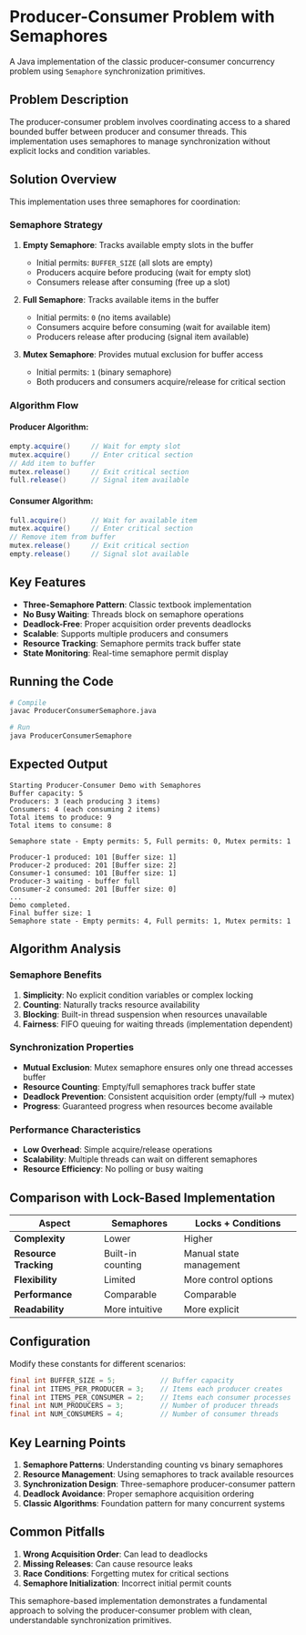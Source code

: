 # Producer-Consumer Problem with Semaphores

A Java implementation of the classic producer-consumer concurrency problem using `Semaphore` synchronization primitives.

## Problem Description

The producer-consumer problem involves coordinating access to a shared bounded buffer between producer and consumer threads. This implementation uses semaphores to manage synchronization without explicit locks and condition variables.

## Solution Overview

This implementation uses three semaphores for coordination:

### Semaphore Strategy

1. **Empty Semaphore**: Tracks available empty slots in the buffer
   - Initial permits: `BUFFER_SIZE` (all slots are empty)
   - Producers acquire before producing (wait for empty slot)
   - Consumers release after consuming (free up a slot)

2. **Full Semaphore**: Tracks available items in the buffer
   - Initial permits: `0` (no items available)
   - Consumers acquire before consuming (wait for available item)
   - Producers release after producing (signal item available)

3. **Mutex Semaphore**: Provides mutual exclusion for buffer access
   - Initial permits: `1` (binary semaphore)
   - Both producers and consumers acquire/release for critical section

### Algorithm Flow

#### Producer Algorithm:
```java
empty.acquire()     // Wait for empty slot
mutex.acquire()     // Enter critical section
// Add item to buffer
mutex.release()     // Exit critical section
full.release()      // Signal item available
```

#### Consumer Algorithm:
```java
full.acquire()      // Wait for available item
mutex.acquire()     // Enter critical section
// Remove item from buffer
mutex.release()     // Exit critical section
empty.release()     // Signal slot available
```

## Key Features

- **Three-Semaphore Pattern**: Classic textbook implementation
- **No Busy Waiting**: Threads block on semaphore operations
- **Deadlock-Free**: Proper acquisition order prevents deadlocks
- **Scalable**: Supports multiple producers and consumers
- **Resource Tracking**: Semaphore permits track buffer state
- **State Monitoring**: Real-time semaphore permit display

## Running the Code

```bash
# Compile
javac ProducerConsumerSemaphore.java

# Run
java ProducerConsumerSemaphore
```

## Expected Output

```
Starting Producer-Consumer Demo with Semaphores
Buffer capacity: 5
Producers: 3 (each producing 3 items)
Consumers: 4 (each consuming 2 items)
Total items to produce: 9
Total items to consume: 8

Semaphore state - Empty permits: 5, Full permits: 0, Mutex permits: 1

Producer-1 produced: 101 [Buffer size: 1]
Producer-2 produced: 201 [Buffer size: 2]
Consumer-1 consumed: 101 [Buffer size: 1]
Producer-3 waiting - buffer full
Consumer-2 consumed: 201 [Buffer size: 0]
...
Demo completed.
Final buffer size: 1
Semaphore state - Empty permits: 4, Full permits: 1, Mutex permits: 1
```

## Algorithm Analysis

### Semaphore Benefits

1. **Simplicity**: No explicit condition variables or complex locking
2. **Counting**: Naturally tracks resource availability
3. **Blocking**: Built-in thread suspension when resources unavailable
4. **Fairness**: FIFO queuing for waiting threads (implementation dependent)

### Synchronization Properties

- **Mutual Exclusion**: Mutex semaphore ensures only one thread accesses buffer
- **Resource Counting**: Empty/full semaphores track buffer state
- **Deadlock Prevention**: Consistent acquisition order (empty/full → mutex)
- **Progress**: Guaranteed progress when resources become available

### Performance Characteristics

- **Low Overhead**: Simple acquire/release operations
- **Scalability**: Multiple threads can wait on different semaphores
- **Resource Efficiency**: No polling or busy waiting

## Comparison with Lock-Based Implementation

| Aspect | Semaphores | Locks + Conditions |
|--------|------------|-------------------|
| **Complexity** | Lower | Higher |
| **Resource Tracking** | Built-in counting | Manual state management |
| **Flexibility** | Limited | More control options |
| **Performance** | Comparable | Comparable |
| **Readability** | More intuitive | More explicit |

## Configuration

Modify these constants for different scenarios:
```java
final int BUFFER_SIZE = 5;           // Buffer capacity
final int ITEMS_PER_PRODUCER = 3;    // Items each producer creates
final int ITEMS_PER_CONSUMER = 2;    // Items each consumer processes
final int NUM_PRODUCERS = 3;         // Number of producer threads
final int NUM_CONSUMERS = 4;         // Number of consumer threads
```

## Key Learning Points

1. **Semaphore Patterns**: Understanding counting vs binary semaphores
2. **Resource Management**: Using semaphores to track available resources
3. **Synchronization Design**: Three-semaphore producer-consumer pattern
4. **Deadlock Avoidance**: Proper semaphore acquisition ordering
5. **Classic Algorithms**: Foundation pattern for many concurrent systems

## Common Pitfalls

1. **Wrong Acquisition Order**: Can lead to deadlocks
2. **Missing Releases**: Can cause resource leaks
3. **Race Conditions**: Forgetting mutex for critical sections
4. **Semaphore Initialization**: Incorrect initial permit counts

This semaphore-based implementation demonstrates a fundamental approach to solving the producer-consumer problem with clean, understandable synchronization primitives.